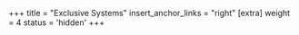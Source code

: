 +++
title = "Exclusive Systems"
insert_anchor_links = "right"
[extra]
weight = 4
status = 'hidden'
+++
